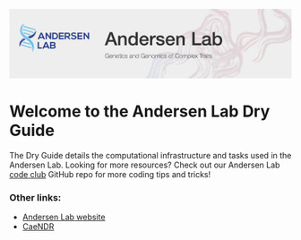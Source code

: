 ![welcome_image](img/welcome.png)

# Welcome to the Andersen Lab Dry Guide

The Dry Guide details the computational infrastructure and tasks used in the Andersen Lab. Looking for more resources? Check out our Andersen Lab [code club](https://github.com/AndersenLab/code_club) GitHub repo for more coding tips and tricks!

### Other links:
* [Andersen Lab website](https://andersenlab.org/)
* [CaeNDR](https://caendr.org)

